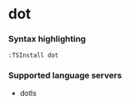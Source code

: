# dot
<!--- THIS DOCUMENT IS AUTOMATICALLY GENERATED, DON'T EDIT IT -->

### Syntax highlighting

```vim
:TSInstall dot
```

### Supported language servers

- dotls
